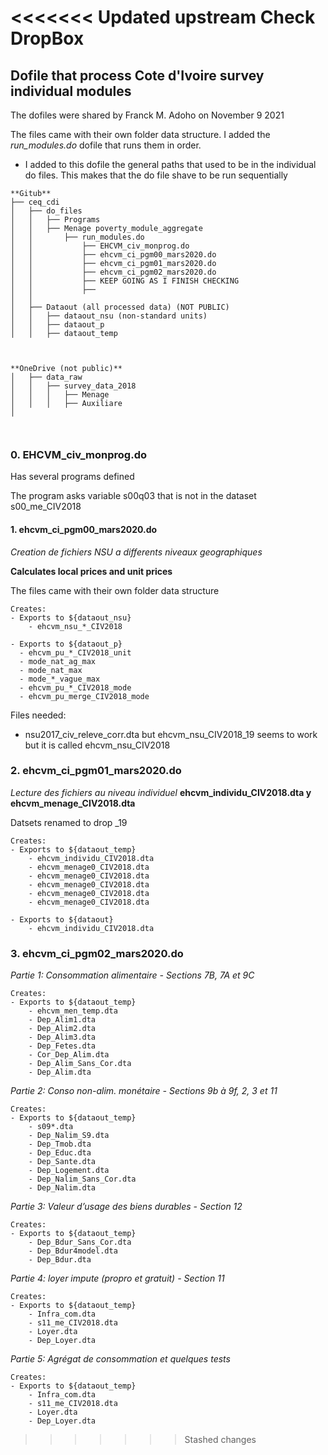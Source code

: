 <<<<<<< Updated upstream
**Check DropBox**
=======
## Dofile that process Cote d'Ivoire survey individual modules

The dofiles were shared by Franck M. Adoho on November 9 2021


The files came with their own folder data structure. I added the *run_modules.do* dofile that runs them in order.
- I added to this dofile the general paths that used to be in the individual do files. This makes that the do file shave to be run sequentially 

```
**Gitub**
├── ceq_cdi
│   ├── do_files
│   │   ├── Programs
│   │   ├── Menage poverty_module_aggregate
│   │       ├── run_modules.do
│   │           ├── EHCVM_civ_monprog.do
│   │           ├── ehcvm_ci_pgm00_mars2020.do
│   │           ├── ehcvm_ci_pgm01_mars2020.do
│   │           ├── ehcvm_ci_pgm02_mars2020.do
│   │           ├── KEEP GOING AS I FINISH CHECKING
│   │           ├── 
│   │
│   ├── Dataout (all processed data) (NOT PUBLIC)
│   │   ├── dataout_nsu (non-standard units)
│   │   ├── dataout_p
│   │   ├── dataout_temp



**OneDrive (not public)**
│   ├── data_raw
│   │   ├── survey_data_2018
│   │   │   ├── Menage
│   │   │   ├── Auxiliare
│



```


### 0. EHCVM_civ_monprog.do

Has several programs defined

The program asks variable s00q03 that is not in the dataset s00_me_CIV2018

#### 1. ehcvm_ci_pgm00_mars2020.do 

*Creation de fichiers NSU a differents niveaux geographiques*

**Calculates local prices and unit prices**

The files came with their own folder data structure

```
Creates:
- Exports to ${dataout_nsu}
    - ehcvm_nsu_*_CIV2018

- Exports to ${dataout_p}
  - ehcvm_pu_*_CIV2018_unit
  - mode_nat_ag_max
  - mode_nat_max
  - mode_*_vague_max   
  - ehcvm_pu_*_CIV2018_mode
  - ehcvm_pu_merge_CIV2018_mode
```

Files needed:
- nsu2017_civ_releve_corr.dta but ehcvm_nsu_CIV2018_19 seems to work but it is called ehcvm_nsu_CIV2018

### 2. ehcvm_ci_pgm01_mars2020.do

*Lecture des fichiers au niveau individuel*
**ehcvm_individu_CIV2018.dta y  ehcvm_menage_CIV2018.dta**

Datsets renamed to drop _19

```
Creates:
- Exports to ${dataout_temp}
    - ehcvm_individu_CIV2018.dta
    - ehcvm_menage0_CIV2018.dta
    - ehcvm_menage0_CIV2018.dta	
    - ehcvm_menage0_CIV2018.dta
    - ehcvm_menage0_CIV2018.dta
    - ehcvm_menage0_CIV2018.dta

- Exports to ${dataout}
    - ehcvm_individu_CIV2018.dta
```

### 3. ehcvm_ci_pgm02_mars2020.do

*Partie 1: Consommation alimentaire - Sections 7B, 7A et 9C*

```
Creates:
- Exports to ${dataout_temp}
    - ehcvm_men_temp.dta
    - Dep_Alim1.dta
    - Dep_Alim2.dta
    - Dep_Alim3.dta
    - Dep_Fetes.dta
    - Cor_Dep_Alim.dta
    - Dep_Alim_Sans_Cor.dta
    - Dep_Alim.dta
```

*Partie 2: Conso non-alim. monétaire - Sections 9b à 9f, 2, 3 et 11*

```
Creates:
- Exports to ${dataout_temp}
    - s09*.dta
    - Dep_Nalim_S9.dta
    - Dep_Tmob.dta
    - Dep_Educ.dta
    - Dep_Sante.dta
    - Dep_Logement.dta
    - Dep_Nalim_Sans_Cor.dta
    - Dep_Nalim.dta
```

*Partie 3: Valeur d’usage des biens durables - Section 12*

```
Creates:
- Exports to ${dataout_temp}
    - Dep_Bdur_Sans_Cor.dta
    - Dep_Bdur4model.dta
    - Dep_Bdur.dta
```

*Partie 4: loyer impute (propro et gratuit) - Section 11*

```
Creates:
- Exports to ${dataout_temp}
    - Infra_com.dta
    - s11_me_CIV2018.dta
    - Loyer.dta
    - Dep_Loyer.dta
```

*Partie 5: Agrégat de consommation et quelques tests*

```
Creates:
- Exports to ${dataout_temp}
    - Infra_com.dta
    - s11_me_CIV2018.dta
    - Loyer.dta
    - Dep_Loyer.dta
```
>>>>>>> Stashed changes

